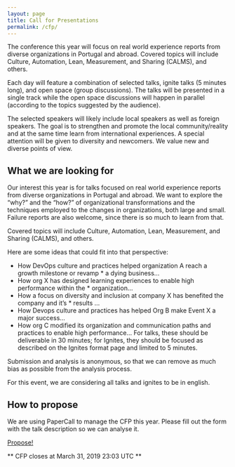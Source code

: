 ```yaml
---
layout: page
title: Call for Presentations
permalink: /cfp/
---
```


The conference this year will focus on real world experience reports from diverse organizations in Portugal and abroad. Covered topics will include Culture, Automation, Lean, Measurement, and Sharing (CALMS), and others.

Each day will feature a combination of selected talks, ignite talks (5 minutes long), and open space (group discussions). The talks will be presented in a single track while the open space discussions will happen in parallel (according to the topics suggested by the audience).

The selected speakers will likely include local speakers as well as foreign speakers. The goal is to strengthen and promote the local community/reality and at the same time learn from international experiences. A special attention will be given to diversity and newcomers. We value new and diverse points of view.

## What we are looking for

Our interest this year is for talks focused on real world experience reports from diverse organizations in Portugal and abroad. We want to explore the “why?” and the “how?” of organizational transformations and the techniques employed to the changes in organizations, both large and small. Failure reports are also welcome, since there is so much to learn from that.

Covered topics will include Culture, Automation, Lean, Measurement, and Sharing (CALMS), and others.

Here are some ideas that could fit into that perspective:

* How DevOps culture and practices helped organization A reach a growth milestone or revamp * a dying business…
* How org X has designed learning experiences to enable high performance within the * organization…
* How a focus on diversity and inclusion at company X has benefited the company and it’s * results …
* How Devops culture and practices has helped Org B make Event X a major success…
* How org C modified its organization and communication paths and practices to enable high performance…
For talks, these should be deliverable in 30 minutes; for Ignites, they should be focused as described on the Ignites format page and limited to 5 minutes.

Submission and analysis is anonymous, so that we can remove as much bias as possible from the analysis process.

For this event, we are considering all talks and ignites to be in english.

## How to propose

We are using PaperCall to manage the CFP this year. Please fill out the form with the talk description so we can analyse it.

[Propose!](https://www.papercall.io/devopsdaysportugal2019)

** CFP closes at March 31, 2019 23:03 UTC **